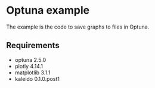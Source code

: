 # Optuna example

The example is the code to save graphs to files in Optuna.

## Requirements

- optuna            2.5.0
- plotly            4.14.1
- matplotlib        3.1.1
- kaleido           0.1.0.post1
